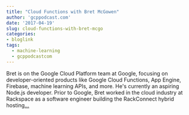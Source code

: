 ```yaml
---
title: "Cloud Functions with Bret McGowen"
author: 'gcppodcast.com'
date: '2017-04-19'
slug: cloud-functions-with-bret-mcgo
categories:
- bloglink
tags:
  - machine-learning
  - gcppodcastcom
---
```


Bret is on the Google Cloud Platform team at Google, focusing on developer-oriented products like Google Cloud Functions, App Engine, Firebase, machine learning APIs, and more. He's currently an aspiring Node.js developer. Prior to Google, Bret worked in the cloud industry at Rackspace as a software engineer building the RackConnect hybrid hosting[... <i class="fas fa-external-link-alt"></i>](https://www.gcppodcast.com/post/episode-73-cloud-functions-with-bret-mcgowen/)


